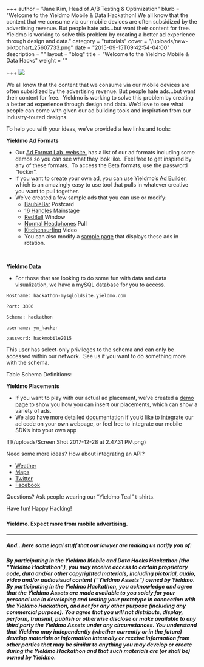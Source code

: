 +++
author = "Jane Kim, Head of A/B Testing & Optimization"
blurb = "Welcome to the Yieldmo Mobile &amp; Data Hackathon! We all know that the content that we consume via our mobile devices are often subsidized by the advertising revenue. But people hate ads…but want their content for free.  Yieldmo is working to solve this problem by creating a better ad experience through design and data."
category = "tutorials"
cover = "/uploads/new-piktochart_25607733.png"
date = "2015-09-15T09:42:54-04:00"
description = ""
layout = "blog"
title = "Welcome to the Yieldmo Mobile & Data Hacks"
weight = ""

+++
![](/uploads/blogHeader-01.png)

We all know that the content that we consume via our mobile devices are often subsidized by the advertising revenue. But people hate ads…but want their content for free.  Yieldmo is working to solve this problem by creating a better ad experience through design and data. We’d love to see what people can come with given our ad building tools and inspiration from our industry-touted designs.

To help you with your ideas, we’ve provided a few links and tools:

**Yieldmo Ad Formats**

* Our [Ad Format Lab  website ](http://adformatlaboldsite.yieldmo.com/) has a list of our ad formats including some demos so you can see what they look like.  Feel free to get inspired by any of these formats.  To access the Beta formats, use the password “tucker”.
* If you want to create your own ad, you can use Yieldmo’s [Ad Builder](http://adbuilderoldsite.yieldmo.com/#/adbuilder), which is an amazingly easy to use tool that pulls in whatever creative you want to pull together.
* We’ve created a few sample ads that you can use or modify:
  * [BaubleBar](http://adbuilderoldsite.yieldmo.com/#/share/2b494a3c-78b6-4470-a0c0-821bc1ce7ff9) Postcard
  * [16 Handles](http://adbuilderoldsite.yieldmo.com/#/share/1a946da4-9599-4274-b517-bd16950de30b) Mainstage
  * [RedBull](http://adbuilderoldsite.yieldmo.com/#/share/93669502-fd96-4472-aac1-90a20777bb3e) Window
  * [Normal Headphones](http://adbuilderoldsite.yieldmo.com/#/share/8536de1a-9105-45f3-9e29-bbe42d75a9a8) Pull
  * [Kitchensurfing](http://adbuilderoldsite.yieldmo.com/#/share/a6e571e9-67a9-4e38-9646-4d6760d91a9a) Video
  * You can also modify a [sample page](http://adformatlaboldsite.yieldmo.com/mocks/hackathon_demo/) that displays these ads in rotation.

 

**Yieldmo Data**

* For those that are looking to do some fun with data and data visualization, we have a mySQL database for you to access.

`Hostname: hackathon-mysqloldsite.yieldmo.com`

`Port: 3306`

`Schema: hackathon`

`username: ym_hacker`

`password: hackmobile2015`

This user has select-only privileges to the schema and can only be accessed within our network.  See us if you want to do something more with the schema.

Table Schema Definitions:

**Yieldmo Placements**

* If you want to play with our actual ad placement, we’ve created a [demo page](http://adformatlaboldsite.yieldmo.com/mocks/hackathon_demo/) to show you how you can insert our placements, which can show a variety of ads.
* We also have more detailed [documentation](http://s3.amazonaws.com/staticoldsite.yieldmo.com/icons/beta/PublisherYieldmoIntegrationGuide-MobileWeb.pdf) if you’d like to integrate our ad code on your own webpage, or feel free to integrate our mobile SDK’s into your own app

![](/uploads/Screen Shot 2017-12-28 at 2.47.31 PM.png)

Need some more ideas? How about integrating an API?

* [Weather](http://openweathermap.org/api)
* [Maps](http://developers.google.com/maps/?hl=en)
* [Twitter](http://dev.twitter.com/rest/public)
* [Facebook](http://developers.facebook.com/docs/graph-api/common-scenarios)

Questions? Ask people wearing our “Yieldmo Teal” t-shirts.

Have fun! Happy Hacking!

### 

#### Yieldmo. Expect more from mobile advertising.

#### 

#### 

---

##### And…here some legal stuff that our lawyer are making us notify you of:

##### By participating in the Yieldmo Mobile and Data Hacks Hackathon (the “Yieldmo Hackathon”), you may receive access to certain proprietary code, data and/or other copyrighted materials, including pictorial, audio, video and/or audiovisual content (“Yieldmo Assets”) owned by Yieldmo. By participating in the Yieldmo Hackathon, you acknowledge and agree that the Yieldmo Assets are made available to you solely for your personal use in developing and testing your prototype in connection with the Yieldmo Hackathon, and not for any other purpose (including any commercial purpose). You agree that you will not distribute, display, perform, transmit, publish or otherwise disclose or make available to any third party the Yieldmo Assets under any circumstances. You understand that Yieldmo may independently (whether currently or in the future) develop materials or information internally or receive information from other parties that may be similar to anything you may develop or create during the Yieldmo Hackathon and that such materials are (or shall be) owned by Yieldmo.